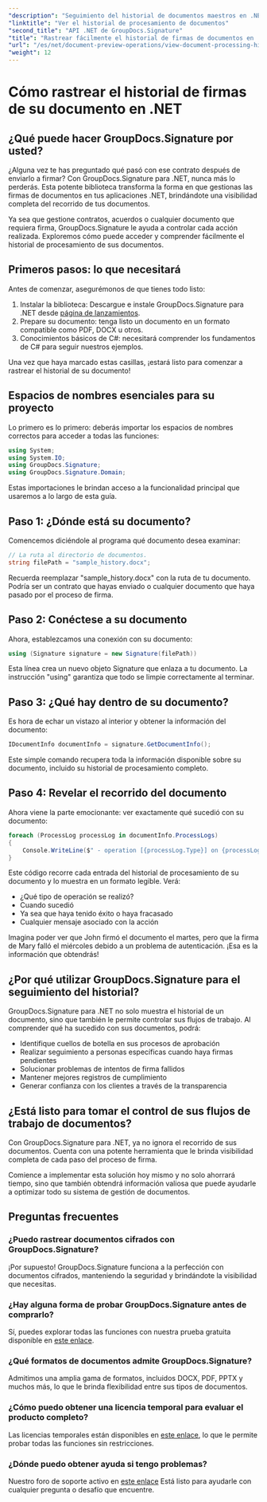 ```yaml
---
"description": "Seguimiento del historial de documentos maestros en .NET con GroupDocs.Signature. Nuestra guía paso a paso le ayuda a supervisar los procesos de firma y optimizar la gestión del flujo de trabajo."
"linktitle": "Ver el historial de procesamiento de documentos"
"second_title": "API .NET de GroupDocs.Signature"
"title": "Rastrear fácilmente el historial de firmas de documentos en .NET"
"url": "/es/net/document-preview-operations/view-document-processing-history/"
"weight": 12
---
```


# Cómo rastrear el historial de firmas de su documento en .NET

## ¿Qué puede hacer GroupDocs.Signature por usted?

¿Alguna vez te has preguntado qué pasó con ese contrato después de enviarlo a firmar? Con GroupDocs.Signature para .NET, nunca más lo perderás. Esta potente biblioteca transforma la forma en que gestionas las firmas de documentos en tus aplicaciones .NET, brindándote una visibilidad completa del recorrido de tus documentos.

Ya sea que gestione contratos, acuerdos o cualquier documento que requiera firma, GroupDocs.Signature le ayuda a controlar cada acción realizada. Exploremos cómo puede acceder y comprender fácilmente el historial de procesamiento de sus documentos.

## Primeros pasos: lo que necesitará

Antes de comenzar, asegurémonos de que tienes todo listo:

1. Instalar la biblioteca: Descargue e instale GroupDocs.Signature para .NET desde [página de lanzamientos](https://releases.groupdocs.com/signature/net/).
2. Prepare su documento: tenga listo un documento en un formato compatible como PDF, DOCX u otros.
3. Conocimientos básicos de C#: necesitará comprender los fundamentos de C# para seguir nuestros ejemplos.

Una vez que haya marcado estas casillas, ¡estará listo para comenzar a rastrear el historial de su documento!

## Espacios de nombres esenciales para su proyecto

Lo primero es lo primero: deberás importar los espacios de nombres correctos para acceder a todas las funciones:

```csharp
using System;
using System.IO;
using GroupDocs.Signature;
using GroupDocs.Signature.Domain;
```

Estas importaciones le brindan acceso a la funcionalidad principal que usaremos a lo largo de esta guía.

## Paso 1: ¿Dónde está su documento?

Comencemos diciéndole al programa qué documento desea examinar:

```csharp
// La ruta al directorio de documentos.
string filePath = "sample_history.docx";
```

Recuerda reemplazar "sample_history.docx" con la ruta de tu documento. Podría ser un contrato que hayas enviado o cualquier documento que haya pasado por el proceso de firma.

## Paso 2: Conéctese a su documento

Ahora, establezcamos una conexión con su documento:

```csharp
using (Signature signature = new Signature(filePath))
```

Esta línea crea un nuevo objeto Signature que enlaza a tu documento. La instrucción "using" garantiza que todo se limpie correctamente al terminar.

## Paso 3: ¿Qué hay dentro de su documento?

Es hora de echar un vistazo al interior y obtener la información del documento:

```csharp
IDocumentInfo documentInfo = signature.GetDocumentInfo();
```

Este simple comando recupera toda la información disponible sobre su documento, incluido su historial de procesamiento completo.

## Paso 4: Revelar el recorrido del documento

Ahora viene la parte emocionante: ver exactamente qué sucedió con su documento:

```csharp
foreach (ProcessLog processLog in documentInfo.ProcessLogs)
{
    Console.WriteLine($" - operation [{processLog.Type}] on {processLog.Date.ToShortDateString()}. Succeeded/Failed {processLog.Succeeded}/{processLog.Failed}. Message: {processLog.Message}");
}
```

Este código recorre cada entrada del historial de procesamiento de su documento y lo muestra en un formato legible. Verá:
- ¿Qué tipo de operación se realizó?
- Cuando sucedió
- Ya sea que haya tenido éxito o haya fracasado
- Cualquier mensaje asociado con la acción

Imagina poder ver que John firmó el documento el martes, pero que la firma de Mary falló el miércoles debido a un problema de autenticación. ¡Esa es la información que obtendrás!

## ¿Por qué utilizar GroupDocs.Signature para el seguimiento del historial?

GroupDocs.Signature para .NET no solo muestra el historial de un documento, sino que también le permite controlar sus flujos de trabajo. Al comprender qué ha sucedido con sus documentos, podrá:

- Identifique cuellos de botella en sus procesos de aprobación
- Realizar seguimiento a personas específicas cuando haya firmas pendientes
- Solucionar problemas de intentos de firma fallidos
- Mantener mejores registros de cumplimiento
- Generar confianza con los clientes a través de la transparencia

## ¿Está listo para tomar el control de sus flujos de trabajo de documentos?

Con GroupDocs.Signature para .NET, ya no ignora el recorrido de sus documentos. Cuenta con una potente herramienta que le brinda visibilidad completa de cada paso del proceso de firma.

Comience a implementar esta solución hoy mismo y no solo ahorrará tiempo, sino que también obtendrá información valiosa que puede ayudarle a optimizar todo su sistema de gestión de documentos.

## Preguntas frecuentes

### ¿Puedo rastrear documentos cifrados con GroupDocs.Signature?

¡Por supuesto! GroupDocs.Signature funciona a la perfección con documentos cifrados, manteniendo la seguridad y brindándote la visibilidad que necesitas.

### ¿Hay alguna forma de probar GroupDocs.Signature antes de comprarlo?

Sí, puedes explorar todas las funciones con nuestra prueba gratuita disponible en [este enlace](https://releases.groupdocs.com/).

### ¿Qué formatos de documentos admite GroupDocs.Signature?

Admitimos una amplia gama de formatos, incluidos DOCX, PDF, PPTX y muchos más, lo que le brinda flexibilidad entre sus tipos de documentos.

### ¿Cómo puedo obtener una licencia temporal para evaluar el producto completo?

Las licencias temporales están disponibles en [este enlace](https://purchase.groupdocs.com/temporary-license/), lo que le permite probar todas las funciones sin restricciones.

### ¿Dónde puedo obtener ayuda si tengo problemas?

Nuestro foro de soporte activo en [este enlace](https://forum.groupdocs.com/c/signature/13) Está listo para ayudarle con cualquier pregunta o desafío que encuentre.